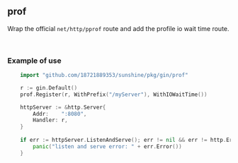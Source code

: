 ## prof

Wrap the official `net/http/pprof` route and add the profile io wait time route.

<br>

### Example of use

```go
    import "github.com/18721889353/sunshine/pkg/gin/prof"

	r := gin.Default()
	prof.Register(r, WithPrefix("/myServer"), WithIOWaitTime())

	httpServer := &http.Server{
		Addr:    ":8080",
		Handler: r,
	}
	
    if err := httpServer.ListenAndServe(); err != nil && err != http.ErrServerClosed {
        panic("listen and serve error: " + err.Error())
    }
```
